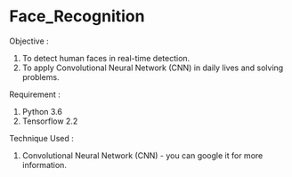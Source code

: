 # Face_Recognition
Objective :
1) To detect human faces in real-time detection.
2) To apply Convolutional Neural Network (CNN) in daily lives and solving problems.
            
Requirement : 
1) Python 3.6
2) Tensorflow 2.2
 
Technique Used : 
1) Convolutional Neural Network (CNN) - you can google it for more information.
            
            
            
